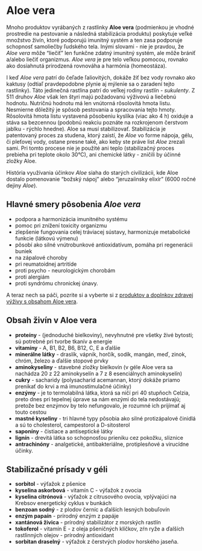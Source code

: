 Aloe vera
=========

Mnoho produktov vyrábaných z rastlinky **Aloe vera** (podmienkou je vhodné
prostredie na pestovanie a následná stabilizácia produktu) poskytuje veľké
množstvo živín, ktoré podporujú imunitný systém a ten zasa podporuje schopnosť
samoliečby ľudského tela. Inými slovami - nie je pravdou, že *Aloe vera* môže
“liečiť” len funkčne zdatný imunitný systém, ale môže brániť a/alebo liečiť
organizmus. *Aloe vera* je pre telo veľkou pomocou, rovnako ako dosiahnutá
prirodzená rovnováha a harmónia (homeostáza).

I keď *Aloe vera* patrí do čeľade ľaliovitých, dokáže žiť bez vody rovnako ako
kaktusy (odtiaľ pravdepodobne plynie aj mýlenie sa o zaradení tejto rastlinky).
Táto jedinečná rastlina patrí do veľkej rodiny rastlín - *sukulenty*. Z 511
druhov *Aloe* však len štyri majú požadovanú výživovú a liečebnú hodnotu.
Nutričnú hodnotu má len vnútorná rôsolovitá hmota listu. Nesmierne dôležitý je
spôsob pestovania a spracovania tejto hmoty. Rôsolovitá hmota listu vystavená
pôsobeniu kyslíka (viac ako 4 h) oxiduje a stáva sa bezcennou (podobnú reakciu
poznáte na rozkrojenom čerstvom jablku - rýchlo hnedne). Aloe sa musí
stabilizovať. Stabilizácia je patentovaný proces za studena, ktorý zaistí, že
*Aloe* vo forme nápoja, gélu, či pleťovej vody, ostane presne také, ako keby ste
práve list *Aloe* zrezali sami. Pri tomto procese nie je použité ani teplo
(stabilizačný proces prebieha pri teplote okolo 30°C), ani chemické látky -
zničili by účinné zložky Aloe.

História využívania účinkov *Aloe* siaha do starých civilizácii, kde Aloe
dostalo pomenovanie “božský nápoj” alebo “jeruzaíinsky elixír” (6000 ročné
dejiny *Aloe*).

Hlavné smery pôsobenia *Aloe vera*
----------------------------------

* podpora a harmonizácia imunitného systému
* pomoc pri znížení toxicity organizmu
* zlepšenie fungovania celej tráviacej sústavy, harmonizuje metabolické funkcie (látkovú výmenu)
* pôsobí ako silné vnútrobunkové antioxidatívum, pomáha pri regenerácii buniek
* na zápalové choroby
* pri reumatoidnej artritíde
* proti psycho - neurologickým chorobám
* proti alergiám
* proti syndrómu chronickej únavy.

A teraz nech sa páči, pozrite si a vyberte si z [produktov a doplnkov zdravej
výživy s obsahom Aloe
vera](../proflp).

Obsah živín v Aloe vera
-----------------------

* **proteíny** - (jednoduché bielkoviny), nevyhnutné pre všetky živé bytosti; sú potrebné pri tvorbe tkanív a energie
* **vitamíny** - A, B1, B2, B6, B12, C, E a ďalšie
* **minerálne látky** - draslík, vápnik, horčík, sodík, mangán, meď, zinok, chróm, železo a ďalšie stopové prvky
* **aminokyseliny** - stavebné zložky bielkovín (v géle Aloe vera sa nachádza 20 z 22 aminokyselín a 7 z 8 esenciálnych aminokyselín)
* **cukry** - sacharidy (polysacharid acemannan, ktorý dokáže priamo prenikať do krvi a má imunostimulačné účinky)
* **enzýmy** - je to termolabilná látka, ktorá sa ničí pri 40 stupňoch Celzia, preto dnes pri tepelnej úprave sa nám enzými do tela nedostávajú; pretože bez enzýmov by telo nefungovalo, je rozumné ich prijímať aj touto cestou
* **mastné kyseliny** - tri hlavné typy pôsobia ako silné protizápalové činidlá a sú to cholesterol, campestorol a D-sitosterol
* **saponíny** - čistiace a antiseptické látky
* **lignín** - drevitá látka so schopnosťou prieniku cez pokožku, sliznice
* **antrachinóny** - analgetické, antibakteriálne, protiplesňové a virucídne účinky.

Stabilizačné prísady v géli
---------------------------

* **sorbitol** - výťažok z pšenice
* **kyselina askorbová** - vitamín C - výťažok z ovocia
* **kyselina citrónová** - výťažok z citrusového ovocia, vplývajúci na Krebsov energetický cyklus v bunkách
* **benzoan sodný** - z plodov černíc a ďalších lesných bobuľovín
* **enzým papaín** - prírodný enzým z papáje
* **xantánová živica** - prírodný stabilizátor z morských rastlín
* **tokoferol** - vitamín E - z oleja pšeničných klíčkov, zŕn ryže a ďalších rastlinných olejov - prírodný antioxidant
* **sorbitan draselný** - výťažok z čerstvých plodov horského jaseňa.
